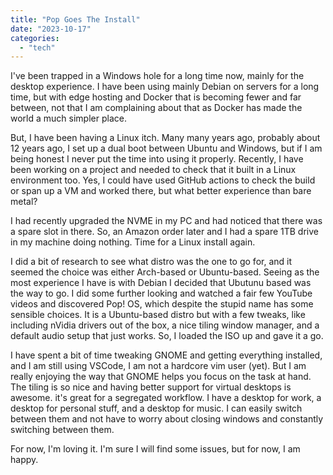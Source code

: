 ```yaml
---
title: "Pop Goes The Install"
date: "2023-10-17"
categories: 
  - "tech"
---
```

I've been trapped in a Windows hole for a long time now, mainly for the desktop experience. I have been using mainly Debian on servers for a long time, but with edge hosting and Docker that is becoming fewer and far between, not that I am complaining about that as Docker has made the world a much simpler place. 

But, I have been having a Linux itch. Many many years ago, probably about 12 years ago, I set up a dual boot between Ubuntu and Windows, but if I am being honest I never put the time into using it properly. Recently, I have been working on a project and needed to check that it built in a Linux environment too. Yes, I could have used GitHub actions to check the build or span up a VM and worked there, but what better experience than bare metal?

I had recently upgraded the NVME in my PC and had noticed that there was a spare slot in there. So, an Amazon order later and I had a spare 1TB drive in my machine doing nothing. Time for a Linux install again.

I did a bit of research to see what distro was the one to go for, and it seemed the choice was either Arch-based or Ubuntu-based. Seeing as the most experience I have is with Debian I decided that Ubutunu based was the way to go. I did some further looking and watched a fair few YouTube videos and discovered Pop! OS, which despite the stupid name has some sensible choices. It is a Ubuntu-based distro but with a few tweaks, like including nVidia drivers out of the box, a nice tiling window manager, and a default audio setup that just works. So, I loaded the ISO up and gave it a go.

I have spent a bit of time tweaking GNOME and getting everything installed, and I am still using VSCode, I am not a hardcore vim user (yet). But I am really enjoying the way that GNOME helps you focus on the task at hand. The tiling is so nice and having better support for virtual desktops is awesome. it's great for a segregated workflow. I have a desktop for work, a desktop for personal stuff, and a desktop for music. I can easily switch between them and not have to worry about closing windows and constantly switching between them.

For now, I'm loving it. I'm sure I will find some issues, but for now, I am happy.
